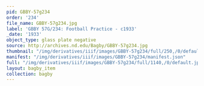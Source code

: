 ```yaml
---
pid: GBBY-57g234
order: '234'
file_name: GBBY-57g234.jpg
label: 'GBBY 57G/234: Football Practice - c1933'
_date: '1933'
object_type: glass plate negative
source: http://archives.nd.edu/Bagby/GBBY-57g234.jpg
thumbnail: "/img/derivatives/iiif/images/GBBY-57g234/full/250,/0/default.jpg"
manifest: "/img/derivatives/iiif/images/GBBY-57g234/manifest.json"
full: "/img/derivatives/iiif/images/GBBY-57g234/full/1140,/0/default.jpg"
layout: bagby_item
collection: bagby
---
```

